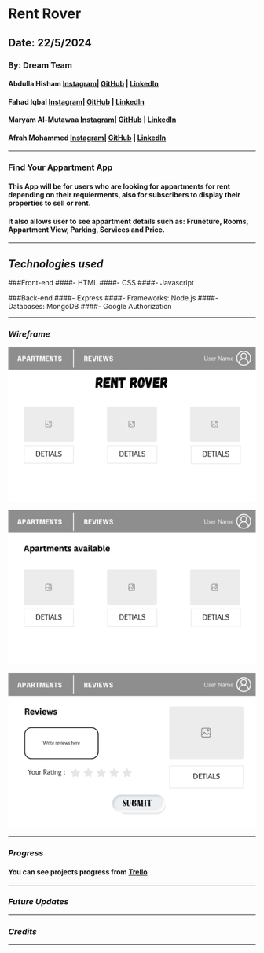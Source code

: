 # Rent Rover

## Date: 22/5/2024

### By: Dream Team

#### Abdulla Hisham [Instagram](https://www.instagram.com/3abood23/?hl=en)| [GitHub](https://github.com/chupa1997) | [LinkedIn](www.linkedin.com/in/aboodisa)

#### Fahad Iqbal [Instagram](https://www.instagram.com/fahad.iqb?igsh=MXVrN20yZGZhNzRxMg==)| [GitHub](https://github.com/FahadIqbal1122) | [LinkedIn](https://www.linkedin.com/in/fahadiqbalmohammad?utm_source=share&utm_campaign=share_via&utm_content=profile&utm_medium=android_app)

#### Maryam Al-Mutawaa [Instagram](https://www.instagram.com/mryam_almutawa?igsh=MWJ4djhoaDUyY3I2ZQ%3D%3D&utm_source=qr)| [GitHub](https://github.com/MaryamAlmutawa9) | [LinkedIn](https://www.linkedin.com/in/maryam-almutawa-1b0767289?utm_source=share&utm_campaign=share_via&utm_content=profile&utm_medium=ios_app)

#### Afrah Mohammed [Instagram](https://www.instagram.com/_afrah_mohammed/)| [GitHub](https://github.com/Afrah) | [LinkedIn](<[www.linkedin.com/in/aboodisa](https://www.linkedin.com/in/afrah-mohd-6ab257276/)>)

---

### **Find Your Appartment App**

#### This App will be for users who are looking for appartments for rent depending on their requierments, also for subscribers to display their properties to sell or rent.
#### It also allows user to see appartment details such as: Fruneture, Rooms, Appartment View, Parking, Services and Price. 

---

## **_Technologies used_**

###Front-end
####- HTML
####- CSS
####- Javascript

###Back-end
####- Express
####- Frameworks: Node.js
####- Databases:  MongoDB
####- Google Authorization

---

### **_Wireframe_**

![Home](./Extras/HomePage.png)

![Apartments](./Extras/ApartmentsPage.png)

![Reviews](./Extras/ReviewSection.png)

---

### **_Progress_**

#### You can see projects progress from [Trello](https://trello.com/b/DR5WLmgo/rentrover-project)

---

### **_Future Updates_**

---

### **_Credits_**

---
